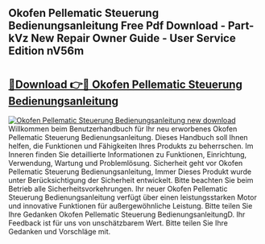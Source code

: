 ## Okofen Pellematic Steuerung Bedienungsanleitung Free Pdf Download - Part-kVz New Repair Owner Guide - User Service Edition nV56m

# <h2><a href="http://df5m61h.blite.top/?on=Okofen+Pellematic+Steuerung+Bedienungsanleitung">🔗Download 👉🔴 Okofen Pellematic Steuerung Bedienungsanleitung</a></h2>

[![Okofen Pellematic Steuerung Bedienungsanleitung new download](https://i.imgur.com/lujVjoI.png)](http://df5m61h.blite.top/?on=Okofen+Pellematic+Steuerung+Bedienungsanleitung)
Willkommen beim Benutzerhandbuch für Ihr neu erworbenes Okofen Pellematic Steuerung Bedienungsanleitung. Dieses Handbuch soll Ihnen helfen, die Funktionen und Fähigkeiten Ihres Produkts zu beherrschen. Im Inneren finden Sie detaillierte Informationen zu Funktionen, Einrichtung, Verwendung, Wartung und Problemlösung. Sicherheit geht vor Okofen Pellematic Steuerung Bedienungsanleitung, Immer Dieses Produkt wurde unter Berücksichtigung der Sicherheit entwickelt. Bitte beachten Sie beim Betrieb alle Sicherheitsvorkehrungen. Ihr neuer Okofen Pellematic Steuerung Bedienungsanleitung verfügt über einen leistungsstarken Motor und innovative Funktionen für außergewöhnliche Leistung. Bitte teilen Sie Ihre Gedanken Okofen Pellematic Steuerung BedienungsanleitungD. Ihr Feedback ist für uns von unschätzbarem Wert. Bitte teilen Sie Ihre Gedanken und Vorschläge mit.
